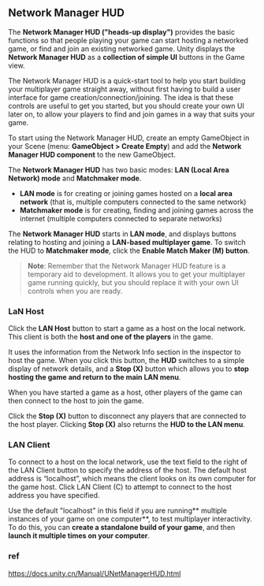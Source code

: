 ## Network Manager HUD

The **Network Manager HUD ("heads-up display")** provides the basic functions so that people playing your game can start hosting a networked game, or find and join an existing networked game. Unity displays the **Network Manager HUD** as a **collection of simple UI** buttons in the Game view.

The Network Manager HUD is a quick-start tool to help you start building your multiplayer game straight away, without first having to build a user interface for game creation/connection/joining. The idea is that these controls are useful to get you started, but you should create your own UI later on, to allow your players to find and join games in a way that suits your game.

To start using the Network Manager HUD, create an empty GameObject in your Scene (menu: **GameObject > Create Empty**) and add the **Network Manager HUD component** to the new GameObject.


The **Network Manager HUD** has two basic modes: **LAN (Local Area Network) mode** and **Matchmaker mode**. 

-  **LAN mode** is for creating or joining games hosted on a **local area network** (that is, multiple computers connected to the same network)
-  **Matchmaker mode** is for creating, finding and joining games across the internet (multiple computers connected to separate networks)

The **Network Manager HUD** starts in **LAN mode**, and displays buttons relating to hosting and joining a **LAN-based multiplayer game**. To switch the HUD to **Matchmaker mode**, click the **Enable Match Maker (M) button**.


> **Note**: Remember that the Network Manager HUD feature is a temporary aid to development. It allows you to get your multiplayer game running quickly, but you should replace it with your own UI controls when you are ready.

### LaN Host 
Click the **LAN Host** button to start a game as a host on the local network. This client is both the **host and one of the players** in the game.

It uses the information from the Network Info section in the inspector to host the game. When you click this button, the **HUD** switches to a simple display of network details, and a **Stop (X)** button which allows you to **stop hosting the game and return to the main LAN menu**.

When you have started a game as a host, other players of the game can then connect to the host to join the game.

Click the **Stop (X)** button to disconnect any players that are connected to the host player. Clicking **Stop (X)** also returns the **HUD to the LAN menu**.

### LAN Client
To connect to a host on the local network, use the text field to the right of the LAN Client button to specify the address of the host. 
The default host address is “localhost”, which means the client looks on its own computer for the game host. Click LAN Client (C) to attempt to connect to the host address you have specified.


Use the default "localhost" in this field if you are running** multiple instances of your game on one computer**, to test multiplayer interactivity. To do this, you can **create a standalone build of your game**, and then **launch it multiple times on your computer**.






### ref 
https://docs.unity.cn/Manual/UNetManagerHUD.html

